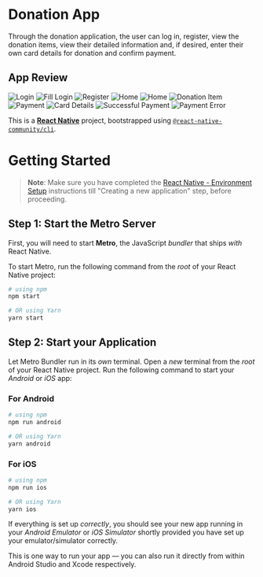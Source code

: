 # Donation App

Through the donation application, the user can log in, register, view the donation items, view their detailed information and, if desired, enter their own card details for donation and confirm payment.

## App Review
![Login](public/screenshots/login.png)
![Fill Login](public/screenshots/fill-login.png)
![Register](public/screenshots/register.png)
![Home](public/screenshots/home-1.png)
![Home](public/screenshots/home-2.png)
![Donation Item](public/screenshots/donation-item.png)
![Payment](public/screenshots/payment.png)
![Card Details](public/screenshots/card-details.png)
![Successful Payment](public/screenshots/successful-payment.png)
![Payment Error](public/screenshots/payment-error.png)

This is a [**React Native**](https://reactnative.dev) project, bootstrapped using [`@react-native-community/cli`](https://github.com/react-native-community/cli).

# Getting Started

>**Note**: Make sure you have completed the [React Native - Environment Setup](https://reactnative.dev/docs/environment-setup) instructions till "Creating a new application" step, before proceeding.

## Step 1: Start the Metro Server

First, you will need to start **Metro**, the JavaScript _bundler_ that ships _with_ React Native.

To start Metro, run the following command from the _root_ of your React Native project:

```bash
# using npm
npm start

# OR using Yarn
yarn start
```

## Step 2: Start your Application

Let Metro Bundler run in its _own_ terminal. Open a _new_ terminal from the _root_ of your React Native project. Run the following command to start your _Android_ or _iOS_ app:

### For Android

```bash
# using npm
npm run android

# OR using Yarn
yarn android
```

### For iOS

```bash
# using npm
npm run ios

# OR using Yarn
yarn ios
```

If everything is set up _correctly_, you should see your new app running in your _Android Emulator_ or _iOS Simulator_ shortly provided you have set up your emulator/simulator correctly.

This is one way to run your app — you can also run it directly from within Android Studio and Xcode respectively.
